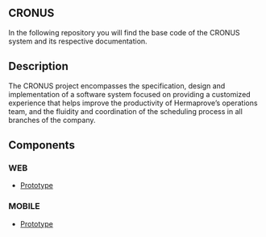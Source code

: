 ## CRONUS
In the following repository you will find the base code of the CRONUS system and its respective documentation.

## Description
The CRONUS project encompasses the specification, design and implementation of a software system focused on providing a customized experience that helps improve the productivity of Hermaprove’s operations team, and the fluidity and coordination of the scheduling process in all branches of the company.

## Components
### WEB
- [Prototype]()

### MOBILE
- [Prototype]()
